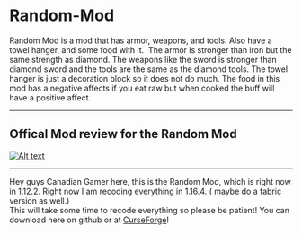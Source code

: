 # Random-Mod
Random Mod is a mod that has armor, weapons, and tools. Also have a towel hanger, and some food with it.  The armor is stronger than iron but the same strength as diamond. The weapons like the sword is stronger than diamond sword and the tools are the same as the diamond tools. The towel hanger is just a decoration block so it does not do much. The food in this mod has a negative affects if you eat raw but when cooked the buff will have a positive affect. 
___________________________________________________________________________________________________________________________________________________________________________________
Offical Mod review for the Random Mod
-

[![Alt text](https://img.youtube.com/vi/rK8y4ghOhuY/mq2.jpg)](https://www.youtube.com/watch?v=rK8y4ghOhuY)

___________________________________________________________________________________________________________________________________________________________________________________
Hey guys Canadian Gamer here, this is the Random Mod, which is right now in 1.12.2. Right now I am recoding everything in 1.16.4. ( maybe do a fabric version as well.)  
This will take some time to recode everything so please be patient! 
You can download here on github or at [CurseForge](https://www.curseforge.com/minecraft/mc-mods/random-mod-by-easycanadiangamer)!
